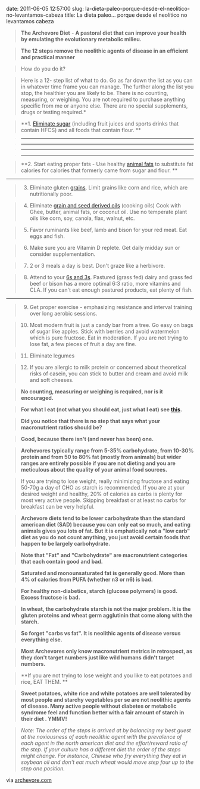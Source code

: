 date: 2011-06-05 12:57:00
slug: la-dieta-paleo-porque-desde-el-neolitico-no-levantamos-cabeza
title: La dieta paleo... porque desde el neolítico no levantamos cabeza

    

> 

> 
> 

> 
> **The Archevore Diet** - **A pastoral diet that can improve your health by emulating the evolutionary metabolic milieu.**
> 
> 

> 
> **The 12 steps remove the neolithic agents of disease in an efficient and practical manner**
> 
> 

> 
> How do you do it?
> 
> 

> 
> Here is a 12- step list of what to do. Go as far down the list as you can in whatever time frame you can manage. The further along the list you stop, the healthier you are likely to be. There is no counting, measuring, or weighing. You are not required to purchase anything specific from me or anyone else. There are no special supplements, drugs or testing required.*
> 
> 

> 
> **1. [Eliminate sugar](http://www.paleonu.com/panu-weblog/2009/6/28/1-eliminate-sugar-and-refined-carbohydrates-like-white-flour.html) (including fruit juices and sports drinks that contain HFCS) and all foods that contain flour. **
> 
> 

> 
> ** **
> 
> 

> 
> ** **
> 
> 

> 
> ** **
> 
> 

> 
> ** **
> 
> 

> 
> **2. Start eating proper fats - Use healthy [animal fats](http://www.paleonu.com/panu-weblog/2009/6/22/fats-and-oils.html) to substitute fat calories for calories that formerly came from sugar and flour. **
> 
> 
** **

> 
> 3. Eliminate gluten [grains](http://www.paleonu.com/panu-weblog/2009/6/23/the-argument-against-cereal-grains.html). Limit grains like corn and rice, which are nutritionally poor.
> 
> 

> 
> 4. Eliminate [grain and seed derived oils](http://www.paleonu.com/panu-weblog/2009/6/22/fats-and-oils.html) (cooking oils) Cook with Ghee, butter, animal fats, or coconut oil. Use no temperate plant oils like corn, soy, canola, flax, walnut, etc.
> 
> 

> 
> 5. Favor ruminants like beef, lamb and bison for your red meat. Eat eggs and fish.
> 
> 

> 
> 6. Make sure you are Vitamin D replete. Get daily midday sun or consider supplementation.
> 
> 

> 
> 7. 2 or 3 meals a day is best. Don't graze like a herbivore.
> 
> 

> 
> 8. Attend to your [6s and 3s](http://www.paleonu.com/panu-weblog/2009/5/18/6s-and-3s-and-the-logic-of-grain-avoidance.html). Pastured (grass fed) dairy and grass fed beef or bison has a more optimal 6:3 ratio, more vitamins and CLA. If you can't eat enough pastured products, eat plenty of fish.
> 
> 
** **

> 
> 9. Get proper exercise - emphasizing resistance and interval training over long aerobic sessions.
> 
> 

> 
> 10. Most modern fruit is just a candy bar from a tree. Go easy on bags of sugar like apples. Stick with berries and avoid watermelon which is pure fructose. Eat in moderation. If you are not trying to lose fat, a few pieces of fruit a day are fine.
> 
> 

> 
> 11. Eliminate legumes
> 
> 

> 
> 12. If you are allergic to milk protein or concerned about theoretical risks of casein, you can stick to butter and cream and avoid milk and soft cheeses.
> 
> 

> 
> 

> 
> 

> 
> 

> 
> **No counting, measuring or weighing is required, nor is it encouraged.**
> 
> 

> 
> **For what I eat (not what you should eat, just what I eat) see [this](http://www.paleonu.com/panu-weblog/2009/11/13/what-i-eat.html).**
> 
> 

> 
> **Did you notice that there is no step that says what your macronutrient ratios should be?**
> 
> 

> 
> **Good, because there isn't (and never has been) one.**
> 
> 

> 
> **Archevores typically range from 5-35% carbohydrate, from 10-30% protein and from 50 to 80% fat (mostly from animals) but wider ranges are entirely possible if you are not dieting and you are meticulous about the quality of your animal food sources.**
> 
> 

> 
> If you are trying to lose weight, really minimizing fructose and eating 50-70g a day of CHO as starch is recommended. If you are at your desired weight and healthy,  20% of calories as carbs is plenty for most very active people. Skipping breakfast or at least no carbs for breakfast can be very helpful.
> 
> 

> 
> 

> 
> **Archevore diets tend to be lower carbohydrate than the standard american diet (SAD) because you can only eat so much, and eating animals gives you lots of fat.  But it is emphatically not a "low carb" diet as you do not count anything, you just avoid certain foods that happen to be largely carbohydrate.**
> 
> 

> 
> **Note that "Fat" and "Carbohydrate" are macronutrient categories that each contain good and bad.**
> 
> 

> 
> **Saturated and monounsaturated fat is generally good. More than 4% of calories from PUFA (whether n3 or n6) is bad.**
> 
> 

> 
> **For healthy non-diabetics, starch (glucose polymers) is good. Excess fructose is bad.**
> 
> 

> 
> **In wheat, the carbohydrate starch is not the major problem. It is the gluten proteins and wheat germ agglutinin that come along with the starch.**
> 
> 

> 
> **So forget "carbs vs fat". It is neolithic agents of disease versus everything else.**
> 
> 

> 
> **Most Archevores only know macronutrient metrics in retrospect, as they don't target numbers just like wild humans didn't target numbers.**
> 
> 

> 
> **If you are not trying to lose weight and you like to eat potatoes and rice, EAT THEM. **
> 
> 

> 
> **Sweet potatoes, white rice and white potatoes are well tolerated by most people and starchy vegetables per se are not neolithic agents of disease. Many active people without diabetes or metabolic syndrome feel and function better with a fair amount of starch in their diet . YMMV!**
> 
> 

> 
> _Note: The order of the steps is arrived at by balancing my best guest at the noxiousness of each neolithic agent with the prevalence of each agent in the north american diet and the effort/reward ratio of the step. If your culture has a different diet the order of the steps might change. For instance, Chinese who fry everything they eat in soybean oil and don't eat much wheat would move step four up to the step one position._
> 
> 

> 
> 

via [archevore.com](http://www.archevore.com/get-started/)

  

